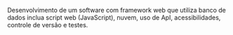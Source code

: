 Desenvolvimento de um software com framework web que utiliza banco de dados inclua script web (JavaScript), nuvem, uso de ApI, acessibilidades, controle de versão e testes.